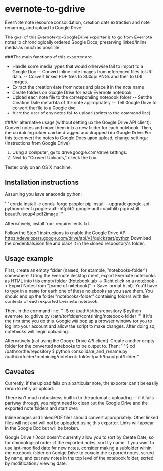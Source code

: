 # evernote-to-gdrive
EverNote note resource consolidation, creation date extraction and note renaming, and upload to Google Drive

The goal of this Evernote-to-GoogleDrive exporter is to go from Evernote notes to chronologically ordered Google Docs, preserving linked/inline media as much as possible.

###The main functions of this exporter are:

- Handle some media types that would otherwise fail to import to a Google Doc
    -- Convert inline note images from referenced files to URI data.
    -- Convert linked PDF files to 300dpi PNGs and then to URI images.
- Extract the creation date from notes and place it in the note name
- Create folders on Google Drive for each Evernote notebook
- Upload each note file to the corresponding notebook folder
    -- Set the Creation Date metadata of the note appropriately
    -- Tell Google Drive to convert the file to a Google doc
- Alert the user of any notes fail to upload (prints to the command line)

###An alternative usage (without setting up the Google Drive API client):
Convert notes and move them into a new folder for each notebook.
Then, the containing folder can be dragged and dropped into Google Drive.
For this to convert the notes to Google Docs upon upload, change settings:
(Instructions from Google Drive)
1. Using a computer, go to drive.google.com/drive/settings.
2. Next to "Convert Uploads," check the box.

Tested only on an OS X machine.

## Installation instructions

Assuming you have anaconda python:

'''
conda install -c conda-forge poppler
pip install --upgrade google-api-python-client google-auth-httplib2 google-auth-oauthlib
pip install beautifulsoup4 pdf2image
'''

Alternatively, install from requirements.txt.

Follow the Step 1 instructions to enable the Google Drive API:
https://developers.google.com/drive/api/v3/quickstart/python
Download the credentials.json file and place it in the cloned respository's folder.

## Usage example

First, create an empty folder (named, for example, "notebooks-folder") somewhere. Using the Evernote desktop client, export Evernote notebooks as HTML into this empty folder (Notebook tab -> Right click on a notebook -> Export Notes from "[name of notebook]" -> Save format html). You'll have to type in a name for each one of these notebooks as you save them. You should end up the folder "notebooks-folder" containing folders with the contents of each exported Evernote notebook.

Then, in the command line:
'''
$ cd /path/to/the/repository
$ python evernote_to_gdrive.py /path/to/folder/containing/notebook-folder
'''
If it's the first time you do this, Google will pop up a browser window for you to log into your account and allow the script to make changes. After doing so, notebooks will begin uploading.

Alternatively (not using the Google Drive API client):
Create another empty folder for the converted notebooks to be output to. Then:
'''
$ cd /path/to/the/repository
$ python consolidate_and_rename.py /path/to/folder/containing/notebook-folder /path/to/output/folder 
'''

## Caveates

Currently, if the upload fails on a particular note, the exporter can't be easily rerun to retry an upload.

There isn't much robustness built in to the automatic uploading -- if it fails partway through, you might need to clean out the Google Drive and the exported note folders and start over.

Inline images and linked PDF files should convert appropriately. Other linked files will not and will not be uploaded using this exporter. Links will appear in the Google Doc but will be broken.

Google Drive / Docs doesn't currently allow you to sort by Create Date, so for chronological order of the exported notes, sort by name. If you want to use last-modified date for new notes, consider making a subfolder within the notebook folder on Goolge Drive to contain the exported notes, sorted by name, and put new notes in the top level of the notebook folder, sorted by modification / viewing date.